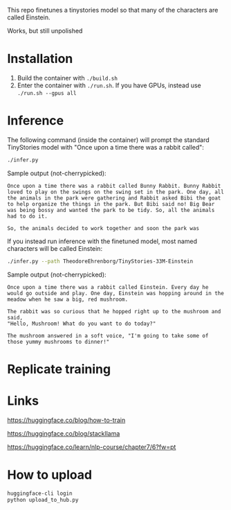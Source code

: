 This repo finetunes a tinystories model so that many of the characters 
are called Einstein.

Works, but still unpolished

# Installation
1. Build the container with `./build.sh`
2. Enter the container with `./run.sh`. If you have GPUs, instead use `./run.sh --gpus all`

# Inference

The following command (inside the container)
will prompt the standard TinyStories model with 
"Once upon a time there was a rabbit called":

``` bash
./infer.py
```

Sample output (not-cherrypicked):

```
Once upon a time there was a rabbit called Bunny Rabbit. Bunny Rabbit loved to play on the swings on the swing set in the park. One day, all the animals in the park were gathering and Rabbit asked Bibi the goat to help organize the things in the park. But Bibi said no! Big Bear was being bossy and wanted the park to be tidy. So, all the animals had to do it.

So, the animals decided to work together and soon the park was
```

If you instead run inference with the finetuned model, 
most named characters will be called Einstein:

``` bash
./infer.py --path TheodoreEhrenborg/TinyStories-33M-Einstein
```

Sample output (not-cherrypicked):

```
Once upon a time there was a rabbit called Einstein. Every day he would go outside and play. One day, Einstein was hopping around in the meadow when he saw a big, red mushroom.

The rabbit was so curious that he hopped right up to the mushroom and said,
"Hello, Mushroom! What do you want to do today?"

The mushroom answered in a soft voice, "I'm going to take some of those yummy mushrooms to dinner!"
```

# Replicate training

# Links
https://huggingface.co/blog/how-to-train


https://huggingface.co/blog/stackllama

https://huggingface.co/learn/nlp-course/chapter7/6?fw=pt

# How to upload

``` bash
huggingface-cli login
python upload_to_hub.py
```

